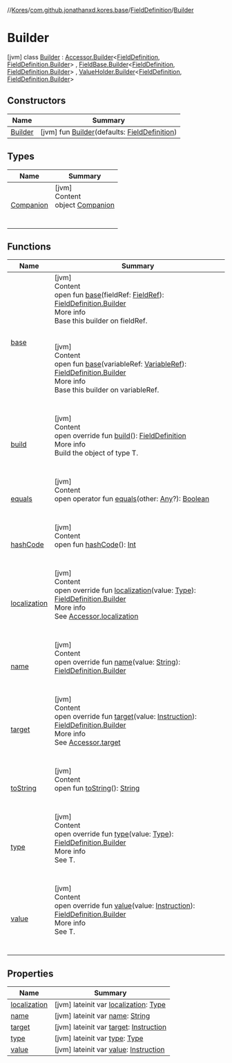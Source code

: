 //[Kores](../../../index.md)/[com.github.jonathanxd.kores.base](../../index.md)/[FieldDefinition](../index.md)/[Builder](index.md)



# Builder  
 [jvm] class [Builder](index.md) : [Accessor.Builder](../../-accessor/-builder/index.md)<[FieldDefinition](../index.md), [FieldDefinition.Builder](index.md)> , [FieldBase.Builder](../../-field-base/-builder/index.md)<[FieldDefinition](../index.md), [FieldDefinition.Builder](index.md)> , [ValueHolder.Builder](../../-value-holder/-builder/index.md)<[FieldDefinition](../index.md), [FieldDefinition.Builder](index.md)>    


## Constructors  
  
|  Name|  Summary| 
|---|---|
| <a name="com.github.jonathanxd.kores.base/FieldDefinition.Builder/Builder/#com.github.jonathanxd.kores.base.FieldDefinition/PointingToDeclaration/"></a>[Builder](-builder.md)| <a name="com.github.jonathanxd.kores.base/FieldDefinition.Builder/Builder/#com.github.jonathanxd.kores.base.FieldDefinition/PointingToDeclaration/"></a> [jvm] fun [Builder](-builder.md)(defaults: [FieldDefinition](../index.md))   <br>


## Types  
  
|  Name|  Summary| 
|---|---|
| <a name="com.github.jonathanxd.kores.base/FieldDefinition.Builder.Companion///PointingToDeclaration/"></a>[Companion](-companion/index.md)| <a name="com.github.jonathanxd.kores.base/FieldDefinition.Builder.Companion///PointingToDeclaration/"></a>[jvm]  <br>Content  <br>object [Companion](-companion/index.md)  <br><br><br>


## Functions  
  
|  Name|  Summary| 
|---|---|
| <a name="com.github.jonathanxd.kores.base/FieldBase.Builder/base/#com.github.jonathanxd.kores.common.FieldRef/PointingToDeclaration/"></a>[base](../../-field-base/-builder/base.md)| <a name="com.github.jonathanxd.kores.base/FieldBase.Builder/base/#com.github.jonathanxd.kores.common.FieldRef/PointingToDeclaration/"></a>[jvm]  <br>Content  <br>open fun [base](../../-field-base/-builder/base.md)(fieldRef: [FieldRef](../../../com.github.jonathanxd.kores.common/-field-ref/index.md)): [FieldDefinition.Builder](index.md)  <br>More info  <br>Base this builder on fieldRef.  <br><br><br>[jvm]  <br>Content  <br>open fun [base](../../-field-base/-builder/base.md)(variableRef: [VariableRef](../../../com.github.jonathanxd.kores.common/-variable-ref/index.md)): [FieldDefinition.Builder](index.md)  <br>More info  <br>Base this builder on variableRef.  <br><br><br>
| <a name="com.github.jonathanxd.kores.base/FieldDefinition.Builder/build/#/PointingToDeclaration/"></a>[build](build.md)| <a name="com.github.jonathanxd.kores.base/FieldDefinition.Builder/build/#/PointingToDeclaration/"></a>[jvm]  <br>Content  <br>open override fun [build](build.md)(): [FieldDefinition](../index.md)  <br>More info  <br>Build the object of type T.  <br><br><br>
| <a name="kotlin/Any/equals/#kotlin.Any?/PointingToDeclaration/"></a>[equals](../../../com.github.jonathanxd.kores.util/-simple-resolver/index.md#%5Bkotlin%2FAny%2Fequals%2F%23kotlin.Any%3F%2FPointingToDeclaration%2F%5D%2FFunctions%2F-1211764316)| <a name="kotlin/Any/equals/#kotlin.Any?/PointingToDeclaration/"></a>[jvm]  <br>Content  <br>open operator fun [equals](../../../com.github.jonathanxd.kores.util/-simple-resolver/index.md#%5Bkotlin%2FAny%2Fequals%2F%23kotlin.Any%3F%2FPointingToDeclaration%2F%5D%2FFunctions%2F-1211764316)(other: [Any](https://kotlinlang.org/api/latest/jvm/stdlib/kotlin/-any/index.html)?): [Boolean](https://kotlinlang.org/api/latest/jvm/stdlib/kotlin/-boolean/index.html)  <br><br><br>
| <a name="kotlin/Any/hashCode/#/PointingToDeclaration/"></a>[hashCode](../../../com.github.jonathanxd.kores.util/-simple-resolver/index.md#%5Bkotlin%2FAny%2FhashCode%2F%23%2FPointingToDeclaration%2F%5D%2FFunctions%2F-1211764316)| <a name="kotlin/Any/hashCode/#/PointingToDeclaration/"></a>[jvm]  <br>Content  <br>open fun [hashCode](../../../com.github.jonathanxd.kores.util/-simple-resolver/index.md#%5Bkotlin%2FAny%2FhashCode%2F%23%2FPointingToDeclaration%2F%5D%2FFunctions%2F-1211764316)(): [Int](https://kotlinlang.org/api/latest/jvm/stdlib/kotlin/-int/index.html)  <br><br><br>
| <a name="com.github.jonathanxd.kores.base/FieldDefinition.Builder/localization/#java.lang.reflect.Type/PointingToDeclaration/"></a>[localization](localization.md)| <a name="com.github.jonathanxd.kores.base/FieldDefinition.Builder/localization/#java.lang.reflect.Type/PointingToDeclaration/"></a>[jvm]  <br>Content  <br>open override fun [localization](localization.md)(value: [Type](https://docs.oracle.com/javase/8/docs/api/java/lang/reflect/Type.html)): [FieldDefinition.Builder](index.md)  <br>More info  <br>See [Accessor.localization](../../-accessor/localization.md)  <br><br><br>
| <a name="com.github.jonathanxd.kores.base/FieldDefinition.Builder/name/#kotlin.String/PointingToDeclaration/"></a>[name](name.md)| <a name="com.github.jonathanxd.kores.base/FieldDefinition.Builder/name/#kotlin.String/PointingToDeclaration/"></a>[jvm]  <br>Content  <br>open override fun [name](name.md)(value: [String](https://kotlinlang.org/api/latest/jvm/stdlib/kotlin/-string/index.html)): [FieldDefinition.Builder](index.md)  <br><br><br>
| <a name="com.github.jonathanxd.kores.base/FieldDefinition.Builder/target/#com.github.jonathanxd.kores.Instruction/PointingToDeclaration/"></a>[target](target.md)| <a name="com.github.jonathanxd.kores.base/FieldDefinition.Builder/target/#com.github.jonathanxd.kores.Instruction/PointingToDeclaration/"></a>[jvm]  <br>Content  <br>open override fun [target](target.md)(value: [Instruction](../../../com.github.jonathanxd.kores/-instruction/index.md)): [FieldDefinition.Builder](index.md)  <br>More info  <br>See [Accessor.target](../../-accessor/target.md)  <br><br><br>
| <a name="kotlin/Any/toString/#/PointingToDeclaration/"></a>[toString](../../../com.github.jonathanxd.kores.util/-simple-resolver/index.md#%5Bkotlin%2FAny%2FtoString%2F%23%2FPointingToDeclaration%2F%5D%2FFunctions%2F-1211764316)| <a name="kotlin/Any/toString/#/PointingToDeclaration/"></a>[jvm]  <br>Content  <br>open fun [toString](../../../com.github.jonathanxd.kores.util/-simple-resolver/index.md#%5Bkotlin%2FAny%2FtoString%2F%23%2FPointingToDeclaration%2F%5D%2FFunctions%2F-1211764316)(): [String](https://kotlinlang.org/api/latest/jvm/stdlib/kotlin/-string/index.html)  <br><br><br>
| <a name="com.github.jonathanxd.kores.base/FieldDefinition.Builder/type/#java.lang.reflect.Type/PointingToDeclaration/"></a>[type](type.md)| <a name="com.github.jonathanxd.kores.base/FieldDefinition.Builder/type/#java.lang.reflect.Type/PointingToDeclaration/"></a>[jvm]  <br>Content  <br>open override fun [type](type.md)(value: [Type](https://docs.oracle.com/javase/8/docs/api/java/lang/reflect/Type.html)): [FieldDefinition.Builder](index.md)  <br>More info  <br>See T.  <br><br><br>
| <a name="com.github.jonathanxd.kores.base/FieldDefinition.Builder/value/#com.github.jonathanxd.kores.Instruction/PointingToDeclaration/"></a>[value](value.md)| <a name="com.github.jonathanxd.kores.base/FieldDefinition.Builder/value/#com.github.jonathanxd.kores.Instruction/PointingToDeclaration/"></a>[jvm]  <br>Content  <br>open override fun [value](value.md)(value: [Instruction](../../../com.github.jonathanxd.kores/-instruction/index.md)): [FieldDefinition.Builder](index.md)  <br>More info  <br>See T.  <br><br><br>


## Properties  
  
|  Name|  Summary| 
|---|---|
| <a name="com.github.jonathanxd.kores.base/FieldDefinition.Builder/localization/#/PointingToDeclaration/"></a>[localization](localization.md)| <a name="com.github.jonathanxd.kores.base/FieldDefinition.Builder/localization/#/PointingToDeclaration/"></a> [jvm] lateinit var [localization](localization.md): [Type](https://docs.oracle.com/javase/8/docs/api/java/lang/reflect/Type.html)   <br>
| <a name="com.github.jonathanxd.kores.base/FieldDefinition.Builder/name/#/PointingToDeclaration/"></a>[name](name.md)| <a name="com.github.jonathanxd.kores.base/FieldDefinition.Builder/name/#/PointingToDeclaration/"></a> [jvm] lateinit var [name](name.md): [String](https://kotlinlang.org/api/latest/jvm/stdlib/kotlin/-string/index.html)   <br>
| <a name="com.github.jonathanxd.kores.base/FieldDefinition.Builder/target/#/PointingToDeclaration/"></a>[target](target.md)| <a name="com.github.jonathanxd.kores.base/FieldDefinition.Builder/target/#/PointingToDeclaration/"></a> [jvm] lateinit var [target](target.md): [Instruction](../../../com.github.jonathanxd.kores/-instruction/index.md)   <br>
| <a name="com.github.jonathanxd.kores.base/FieldDefinition.Builder/type/#/PointingToDeclaration/"></a>[type](type.md)| <a name="com.github.jonathanxd.kores.base/FieldDefinition.Builder/type/#/PointingToDeclaration/"></a> [jvm] lateinit var [type](type.md): [Type](https://docs.oracle.com/javase/8/docs/api/java/lang/reflect/Type.html)   <br>
| <a name="com.github.jonathanxd.kores.base/FieldDefinition.Builder/value/#/PointingToDeclaration/"></a>[value](value.md)| <a name="com.github.jonathanxd.kores.base/FieldDefinition.Builder/value/#/PointingToDeclaration/"></a> [jvm] lateinit var [value](value.md): [Instruction](../../../com.github.jonathanxd.kores/-instruction/index.md)   <br>

